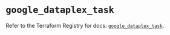 # `google_dataplex_task`

Refer to the Terraform Registry for docs: [`google_dataplex_task`](https://registry.terraform.io/providers/hashicorp/google/5.19.0/docs/resources/dataplex_task).

